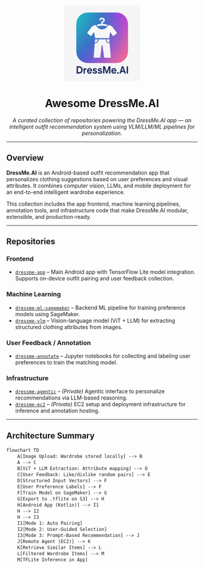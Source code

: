 <p align="center">
  <img src="assets/ic_launcher-playstore.png" alt="DressMe.AI Logo" width="200"/>
</p>

<h1 align="center">Awesome DressMe.AI</h1>

<p align="center">
  <em>A curated collection of repositories powering the DressMe.AI app — an intelligent outfit recommendation system using VLM/LLM/ML pipelines for personalization.</em>
</p>

---

## Overview

**DressMe.AI** is an Android-based outfit recommendation app that personalizes clothing suggestions based on user preferences and visual attributes. It combines computer vision, LLMs, and mobile deployment for an end-to-end intelligent wardrobe experience.

This collection includes the app frontend, machine learning pipelines, annotation tools, and infrastructure code that make DressMe.AI modular, extensible, and production-ready.

---

## Repositories

### Frontend

- [`dressme-app`](https://github.com/DressMe-AI/dressme-app) – Main Android app with TensorFlow Lite model integration. Supports on-device outfit pairing and user feedback collection.

### Machine Learning

- [`dressme-ml-sagemaker`](https://github.com/DressMe-AI/dressme-ml-sagemaker) – Backend ML pipeline for training preference models using SageMaker.
- [`dressme-vlm`](https://github.com/DressMe-AI/dressme-vlm) – Vision-language model (ViT + LLM) for extracting structured clothing attributes from images.

### User Feedback / Annotation

- [`dressme-annotate`](https://github.com/DressMe-AI/dressme-annotate) – Jupyter notebooks for collecting and labeling user preferences to train the matching model.

### Infrastructure

- [`dressme-agentic`](https://github.com/DressMe-AI/dressme-agentic) – *(Private)* Agentic interface to personalize recommendations via LLM-based reasoning.
- [`dressme-ec2`](https://github.com/DressMe-AI/dressme-ec2) – *(Private)* EC2 setup and deployment infrastructure for inference and annotation hosting.

---

## Architecture Summary
```mermaid
flowchart TD
    A[Image Upload: Wardrobe stored locally] --> B
    A --> C
    B[ViT + LLM Extraction: Attribute mapping] --> D
    C[User Feedback: Like/dislike random pairs] --> E
    D[Structured Input Vectors] --> F
    E[User Preference Labels] --> F
    F[Train Model on SageMaker] --> G
    G[Export to .tflite on S3] --> H
    H[Android App (Kotlin)] --> I1
    H --> I2
    H --> I3
    I1[Mode 1: Auto Pairing]
    I2[Mode 2: User-Guided Selection]
    I3[Mode 3: Prompt-Based Recommendation] --> J
    J[Remote Agent (EC2)] --> K
    K[Retrieve Similar Items] --> L
    L[Filtered Wardrobe Items] --> M
    M[TFLite Inference in App]

